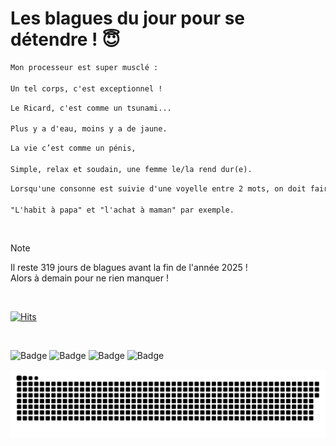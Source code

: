 
<h1>Les blagues du jour pour se détendre ! 😇</h1>

```diff
Mon processeur est super musclé :

Un tel corps, c'est exceptionnel !
```

```diff
Le Ricard, c'est comme un tsunami...

Plus y a d'eau, moins y a de jaune.
```

```diff
La vie c’est comme un pénis,

Simple, relax et soudain, une femme le/la rend dur(e).
```

```diff
Lorsqu'une consonne est suivie d'une voyelle entre 2 mots, on doit faire la liaison. Mais il y a des exceptions.

"L'habit à papa" et "l'achat à maman" par exemple.
```

<br/>

> [!NOTE]
> Il reste 319 jours de blagues avant la fin de l'année 2025 ! <br/>
> Alors à demain pour ne rien manquer !

<br/>


[![Hits](https://hits.seeyoufarm.com/api/count/incr/badge.svg?url=https%3A%2F%2Fgithub.com%2FClems02%2Fhit-counter&count_bg=%23003E80&title_bg=%235C9FE1&icon=powershell.svg&icon_color=%23FFFFFF&title=Visite&edge_flat=false)](https://hits.seeyoufarm.com)


<br/>


![Badge](https://img.shields.io/badge/Last%20updated%20on-white?style=for-the-badge&logo=clockify)   ![Badge](https://img.shields.io/badge/16/02-white?style=for-the-badge) ![Badge](https://img.shields.io/badge/at-white?style=for-the-badge) ![Badge](https://img.shields.io/badge/03:03-white?style=for-the-badge)


<p align="center">
 <img width="1000" src="assets/github-snake.svg" alt="snake"/>
</p>
